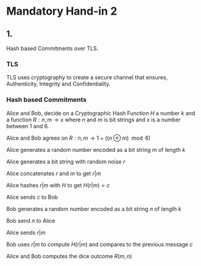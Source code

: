 # Mandatory Hand-in 2

## 1.

Hash based Commitments over TLS.

### TLS

TLS uses cryptography to create a secure channel that ensures, Authenticity,
Integrity and Confidentiality.

### Hash based Commitments

Alice and Bob, decide on a Cryptographic Hash Function $H$ a number $k$ and a
function $R: n,m \to x$ where $n$ and $m$ is bit strings and $x$ is a number
between 1 and 6.

Alice and Bob agrees on $R: n,m \to 1 + ((n \oplus m) \mod 6)$

Alice generates a random number encoded as a bit string $m$ of length $k$

Alice generates a bit string with random noise $r$

Alice concatenates $r$ and $m$ to get $r|m$

Alice hashes $r|m$ with $H$ to get $H(r|m) = c$

Alice sends $c$ to Bob

Bob generates a random number encoded as a bit string $n$ of length $k$

Bob send $n$ to Alice

Alice sends $r|m$

Bob uses $r|m$ to compute $H(r|m)$ and compares to the previous message $c$

Alice and Bob computes the dice outcome $R(m,n)$
